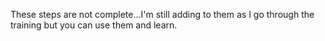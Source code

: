 These steps are not complete...I'm still adding to them as I go through the training
but you can use them and learn.
